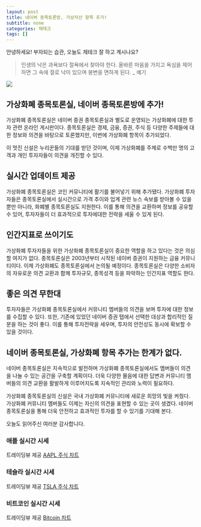 ```yaml
---
layout: post
title: 네이버 종목토론방, 가상자산 항목 추가!
subtitle: none
categories: 제테크
tags: []
---
```


안녕하세요! 부자되는 습관, 오늘도 제테크 잘 하고 계시나요?

> 인생의 낙은 과욕보다 절욕에서 찾아야 한다. 올바른 마음을 가지고 욕심을 제어하면 그 속에 절로 낙이 있으며 봉변을 면하게 된다. _ 예기






![](https://source.unsplash.com/800x450/?luxury)

##  가상화폐 종목토론실, 네이버 종목토론방에 추가!

가상화폐 종목토론실은 네이버 증권 종목토론실과 별도로 운영되는 가상화폐에 대한 투자 관련 온라인 게시판이다. 종목토론실은 경제, 금융, 증권, 주식 등 다양한 주제들에 대한 정보와 의견을 바탕으로 토론했지만, 이번에 가상화폐 항목이 추가되었다.

이 멋진 신설은 누리꾼들의 기대를 받던 것이며, 이제 가상화폐를 주제로 수백만 명의 고객과 개인 투자자들이 의견을 개진할 수 있다.

## 실시간 업데이트 제공

가상화폐 종목토론실은 코인 커뮤니티에 활기를 불어넣기 위해 추가됐다. 가상화폐 투자자들은 종목토론실에서 실시간으로 가격 추이와 업계 관련 뉴스 속보를 받아볼 수 있을 뿐만 아니라, 화폐별 종목토론실도 지원한다. 이를 통해 의견을 교환하며 정보를 공유할 수 있어, 투자자들이 더 효과적으로 투자에대한 전략을 세울 수 있게 된다.

## 인간지표로 쓰이기도

가상화폐 투자자들을 위한 가상화폐 종목토론실이 중요한 역할을 하고 있다는 것은 의심할 여지가 없다. 종목토론실은 2003년부터 시작된 네이버 증권이 지원하는 금융 커뮤니티이다. 이제 가상화폐도 종목토론실에서 논의될 예정이다. 종목토론실은 다양한 소비자의 자유로운 의견 교환과 함께 투자규모, 종목성격 등을 파악하는 인간지표 역할도 한다.

## 좋은 의견 무한대

투자자들은 가상화폐 종목토론실에서 커뮤니티 멤버들의 의견을 보며 투자에 대한 정보를 수집할 수 있다. 또한, 기존에 있었던 네이버 증권 탭에서 선택한 대상과 합리적인 질문을 하는 것이 좋다. 이를 통해 투자전략을 세우며, 투자의 안전성도 동시에 확보할 수 있을 것이다.

## 네이버 종목토론실, 가상화폐 항목 추가는 한계가 없다.

네이버 종목토론실은 지속적으로 발전하며 가상화폐 종목토론실에서도 멤버들이 의견을 나눌 수 있는 공간을 구축할 계획이다. 더욱 다양한 물음에 대한 답변과 커뮤니티 멤버들의 의견 교환을 활발하게 이루어지도록 지속적인 관리와 노력이 필요하다.

가상화폐 종목토론실의 신설은 국내 가상화폐 커뮤니티에 새로운 희망의 빛을 켜줬다. 가상화폐 커뮤니티 멤버들도 이제는 자신의 의견을 표현할 수 있는 곳이 생겼다. 네이버 종목토론실을 통해 더욱 안전하고 효과적인 투자를 할 수 있기를 기대해 본다.

오늘도 읽어주신 여러분 감사합니다.

### 애플 실시간 시세


<!-- TradingView Widget BEGIN -->
<div class="tradingview-widget-container">
  <div id="tradingview_6a264"></div>
  <div class="tradingview-widget-copyright">트레이딩뷰 제공 <a href="https://kr.tradingview.com/symbols/NASDAQ-AAPL/" rel="noopener" target="_blank"><span class="blue-text">AAPL 주식 차트</span></a></div>
  <script type="text/javascript" src="https://s3.tradingview.com/tv.js"></script>
  <script type="text/javascript">
  new TradingView.widget(
  {
  "autosize": true,
  "symbol": "NASDAQ:AAPL",
  "interval": "D",
  "timezone": "Asia/Seoul",
  "theme": "light",
  "style": "1",
  "locale": "kr",
  "toolbar_bg": "#f1f3f6",
  "enable_publishing": false,
  "hide_top_toolbar": true,
  "hide_legend": true,
  "save_image": false,
  "container_id": "tradingview_6a264"
}
  );
  </script>
</div>
<!-- TradingView Widget END -->


### 테슬라 실시간 시세


<!-- TradingView Widget BEGIN -->
<div class="tradingview-widget-container">
  <div id="tradingview_39d77"></div>
  <div class="tradingview-widget-copyright">트레이딩뷰 제공 <a href="https://kr.tradingview.com/symbols/NASDAQ-TSLA/" rel="noopener" target="_blank"><span class="blue-text">TSLA 주식 차트</span></a></div>
  <script type="text/javascript" src="https://s3.tradingview.com/tv.js"></script>
  <script type="text/javascript">
  new TradingView.widget(
  {
  "autosize": true,
  "symbol": "NASDAQ:TSLA",
  "interval": "D",
  "timezone": "Asia/Seoul",
  "theme": "light",
  "style": "1",
  "locale": "kr",
  "toolbar_bg": "#f1f3f6",
  "enable_publishing": false,
  "hide_top_toolbar": true,
  "hide_legend": true,
  "save_image": false,
  "container_id": "tradingview_39d77"
}
  );
  </script>
</div>
<!-- TradingView Widget END -->


### 비트코인 실시간 시세


<!-- TradingView Widget BEGIN -->
<div class="tradingview-widget-container">
  <div id="tradingview_3f91e"></div>
  <div class="tradingview-widget-copyright">트레이딩뷰 제공 <a href="https://kr.tradingview.com/symbols/BTCUSD/?exchange=BITSTAMP" rel="noopener" target="_blank"><span class="blue-text">Bitcoin 차트</span></a></div>
  <script type="text/javascript" src="https://s3.tradingview.com/tv.js"></script>
  <script type="text/javascript">
  new TradingView.widget(
  {
  "autosize": true,
  "symbol": "BITSTAMP:BTCUSD",
  "interval": "D",
  "timezone": "Asia/Seoul",
  "theme": "light",
  "style": "1",
  "locale": "kr",
  "toolbar_bg": "#f1f3f6",
  "enable_publishing": false,
  "hide_top_toolbar": true,
  "hide_legend": true,
  "save_image": false,
  "container_id": "tradingview_3f91e"
}
  );
  </script>
</div>
<!-- TradingView Widget END -->


